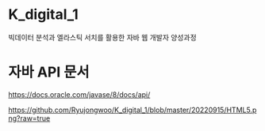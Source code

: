 # K_digital_1
빅데이터 분석과 엘라스틱 서치를 활용한 자바 웹 개발자 양성과정

# 자바 API 문서
https://docs.oracle.com/javase/8/docs/api/

https://github.com/Ryujongwoo/K_digital_1/blob/master/20220915/HTML5.png?raw=true
